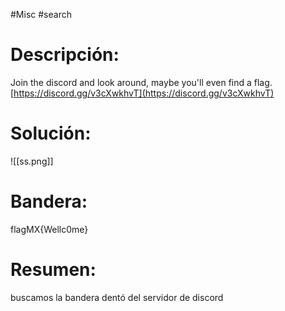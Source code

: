#Misc #search
# Descripción:
Join the discord and look around, maybe you'll even find a flag.
[https://discord.gg/v3cXwkhvT](https://discord.gg/v3cXwkhvT)
# Solución:
![[ss.png]]
# Bandera:
flagMX{Wellc0me}
# Resumen:
buscamos la bandera dentó del servidor de discord